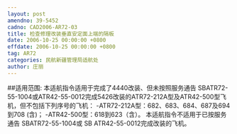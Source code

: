 ```yaml
---
layout: post
amendno: 39-5452
cadno: CAD2006-AR72-03
title: 检查修理改装垂直安定面上端的隔板
date: 2006-10-25 00:00:00 +0800
effdate: 2006-10-25 00:00:00 +0800
tag: AR72
categories: 民航新疆管理局适航处
author: 庄丽
---
```


##适用范围:
本适航指令适用于完成了4440改装、但未按照服务通告 SBATR72-55-1004或ATR42-55-0012完成5426改装的ATR72-212A型及ATR42-500型飞机，但不包括下列序号的飞机：
-ATR72-212A型：682、683、684、687及694到708 (含)； -ATR42-500型：618到623（含）。     本适航指令不适用于已按服务通告 SBATR72-55-1004或 SB
ATR42-55-0012完成改装的飞机。

